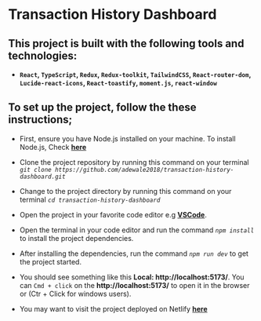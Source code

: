 # Transaction History Dashboard

## This project is built with the following tools and technologies:
- **`React`, `TypeScript`, `Redux`, `Redux-toolkit`, `TailwindCSS`, `React-router-dom`, `Lucide-react-icons`, `React-toastify`, `moment.js`, `react-window`**

## To set up the project, follow the these instructions;
- First, ensure you have Node.js installed on your machine. To install Node.js, Check [**here**](https://nodejs.org/en)

- Clone the project repository by running this command on your terminal *`git clone https://github.com/adewale2018/transaction-history-dashboard.git`* 

- Change to the project directory by running this command on your terminal *`cd transaction-history-dashboard`*

- Open the project in your favorite code editor e.g [**VSCode**](https://code.visualstudio.com/download).

- Open the terminal in your code editor and run the command *`npm install`* to install the project dependencies.

- After installing the dependencies, run the command *`npm run dev`* to get the project started.

- You should see something like this **Local:   http://localhost:5173/**. You can `Cmd + click` on the **http://localhost:5173/** to open it in the browser or (Ctr + Click for windows users).

- You may want to visit the project deployed on Netlify [**here**](https://transactions-history-dashboard.netlify.app)